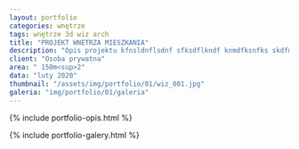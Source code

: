 ```yaml
---
layout: portfolio
categories: wnętrze
tags: wnętrze 3d wiz arch
title: "PROJEKT WNETRZA MIESZKANIA"
description: "Opis projektu kfnsldnflsdnf sfksdflkndf knmdfksnfks skdfmlsdnflsf ;sf;sdf;sf ;slfd;slkdf;skf"
client: "Osoba prywatna"
area: " 150m<sup>2"
data: "luty 2020"
thumbnail: "/assets/img/portfolio/01/wiz_001.jpg"
galeria: "img/portfolio/01/galeria"
---
```

{% include portfolio-opis.html %}

{% include portfolio-galery.html %}
